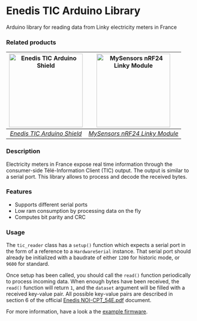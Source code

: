 # Enedis TIC Arduino Library
Arduino library for reading data from Linky electricity meters in France

### Related products
| <a href="https://www.tindie.com/products/31871/"><img src="https://cdn.tindiemedia.com/images/resize/9G3L9AM5skGMUX2PxAac2NLPNAI=/p/fit-in/653x435/filters:fill(fff)/i/176541/products/2023-12-28T19%3A48%3A47.192Z-1.jpg" alt="Enedis TIC Arduino Shield" width="200" height="auto" /></a> | <a href="https://www.tindie.com/products/29954/"><img src="https://cdn.tindiemedia.com/images/resize/L-6lGeZyBsQGWax18Ktj7XyD5DM=/p/fit-in/653x435/filters:fill(fff)/i/176541/products/2023-12-28T16%3A05%3A22.618Z-IMG_1541.jpg" alt="MySensors nRF24 Linky Module" width="200" height="auto"></a> | 
|:--:|:--:|
| *<a href="https://www.tindie.com/products/31871/">Enedis TIC Arduino Shield</a>* | *<a href="https://www.tindie.com/products/29954/">MySensors nRF24 Linky Module</a>* |

### Description
Electricity meters in France expose real time information through the consumer-side Télé-Information Client (TIC) output. The output is similar to a serial port. This library allows to process and decode the received bytes.

### Features
* Supports different serial ports
* Low ram consumption by processing data on the fly
* Computes bit parity and CRC

### Usage
The `tic_reader` class has a `setup()` function which expects a serial port in the form of a reference to a `HardwareSerial` instance. That serial port should already be initialized with a baudrate of either `1200` for historic mode, or `9600` for standard.

Once setup has been called, you should call the `read()` function periodically to process incoming data. When enough bytes have been received, the `read()` function will return `1`, and the `dataset` argument will be filled with a received key-value pair. All possible key-value pairs are described in section 6 of the official [Enedis NOI-CPT_54E.pdf](https://github.com/sitronlabs/SitronLabs_Enedis_TIC_Arduino_Library/blob/master/doc/Enedis%20NOI-CPT_54E.pdf) document.

For more information, have a look a the [example firmware](https://github.com/sitronlabs/SitronLabs_Enedis_TIC_Arduino_Shield_Example/blob/master/src/main.cpp).
